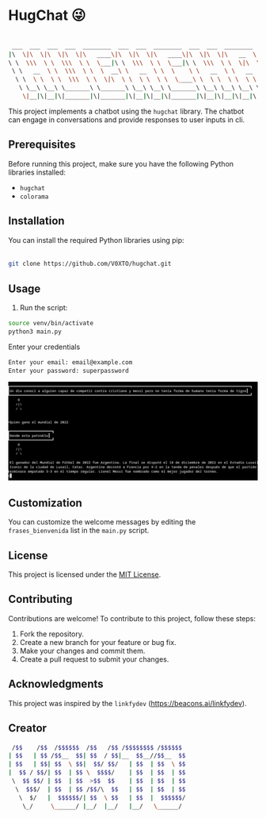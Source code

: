 # HugChat 😜
```bash
                                                                                                                                                                                   
 ___  ___  ___  ___  ________  ___  ___  ________  ___  ___  ________  _________   
|\  \|\  \|\  \|\  \|\   ____\|\  \|\  \|\   ____\|\  \|\  \|\   __  \|\___   ___\ 
\ \  \\\  \ \  \\\  \ \  \___|\ \  \\\  \ \  \___|\ \  \\\  \ \  \|\  \|___ \  \_| 
 \ \   __  \ \  \\\  \ \  \  __\ \   __  \ \  \    \ \   __  \ \   __  \   \ \  \  
  \ \  \ \  \ \  \\\  \ \  \|\  \ \  \ \  \ \  \____\ \  \ \  \ \  \ \  \   \ \  \ 
   \ \__\ \__\ \_______\ \_______\ \__\ \__\ \_______\ \__\ \__\ \__\ \__\   \ \__\
    \|__|\|__|\|_______|\|_______|\|__|\|__|\|_______|\|__|\|__|\|__|\|__|    \|__|
```     
This project implements a chatbot using the `hugchat` library. The chatbot can engage in conversations and provide responses to user inputs in cli.

## Prerequisites

Before running this project, make sure you have the following Python libraries installed:

- `hugchat`
- `colorama`


## Installation

You can install the required Python libraries using pip:

```bash

git clone https://github.com/V0XTO/hugchat.git
```
## Usage


1. Run the script:

```bash
source venv/bin/activate
python3 main.py
```

Enter your credentials
```bash
Enter your email: email@example.com
Enter your password: superpassword
```
![Local Image](https://github.com/V0XTO/hugchat/blob/main/usage.png)



## Customization

You can customize the welcome messages by editing the `frases_bienvenida` list in the `main.py` script.

## License

This project is licensed under the [MIT License](LICENSE).


## Contributing

Contributions are welcome! To contribute to this project, follow these steps:

1. Fork the repository.
2. Create a new branch for your feature or bug fix.
3. Make your changes and commit them.
4. Create a pull request to submit your changes.

## Acknowledgments

This project was inspired by the `linkfydev` (https://beacons.ai/linkfydev).

## Creator

```bash
 /$$    /$$  /$$$$$$  /$$   /$$ /$$$$$$$$ /$$$$$$ 
| $$   | $$ /$$__  $$| $$  / $$|__  $$__//$$__  $$
| $$   | $$| $$  \ $$|  $$/ $$/   | $$  | $$  \ $$
|  $$ / $$/| $$  | $$ \  $$$$/    | $$  | $$  | $$
 \  $$ $$/ | $$  | $$  >$$  $$    | $$  | $$  | $$
  \  $$$/  | $$  | $$ /$$/\  $$   | $$  | $$  | $$
   \  $/   |  $$$$$$/| $$  \ $$   | $$  |  $$$$$$/
    \_/     \______/ |__/  |__/   |__/   \______/ 

```                                          


